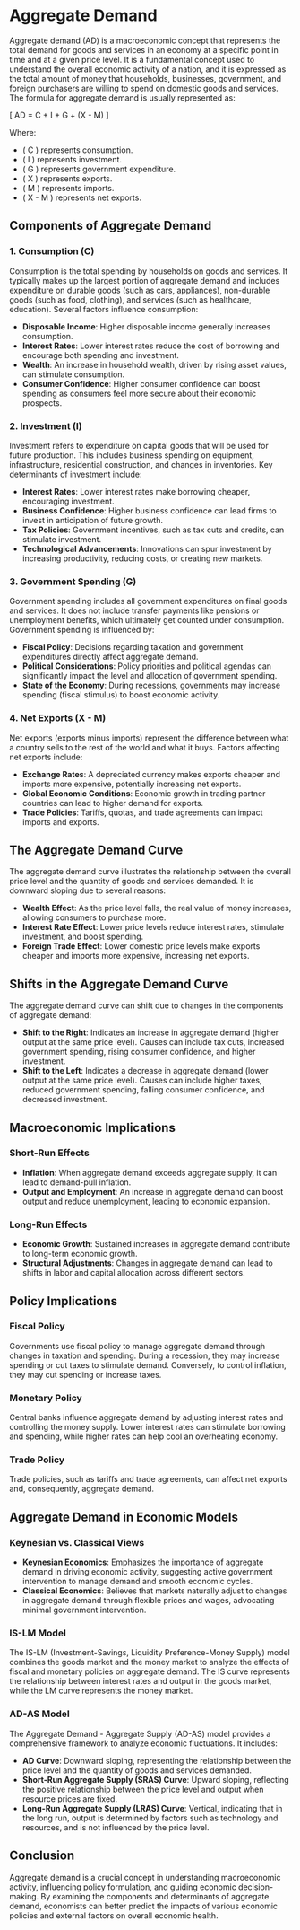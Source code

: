 # Aggregate Demand

Aggregate demand (AD) is a macroeconomic concept that represents the total demand for goods and services in an economy at a specific point in time and at a given price level. It is a fundamental concept used to understand the overall economic activity of a nation, and it is expressed as the total amount of money that households, businesses, government, and foreign purchasers are willing to spend on domestic goods and services. The formula for aggregate demand is usually represented as:

\[ AD = C + I + G + (X - M) \]

Where:
- \( C \) represents consumption.
- \( I \) represents investment.
- \( G \) represents government expenditure.
- \( X \) represents exports.
- \( M \) represents imports.
- \( X - M \) represents net exports.

## Components of Aggregate Demand

### 1. Consumption (C)

Consumption is the total spending by households on goods and services. It typically makes up the largest portion of aggregate demand and includes expenditure on durable goods (such as cars, appliances), non-durable goods (such as food, clothing), and services (such as healthcare, education). Several factors influence consumption:

- **Disposable Income**: Higher disposable income generally increases consumption.
- **Interest Rates**: Lower interest rates reduce the cost of borrowing and encourage both spending and investment.
- **Wealth**: An increase in household wealth, driven by rising asset values, can stimulate consumption.
- **Consumer Confidence**: Higher consumer confidence can boost spending as consumers feel more secure about their economic prospects.

### 2. Investment (I)

Investment refers to expenditure on capital goods that will be used for future production. This includes business spending on equipment, infrastructure, residential construction, and changes in inventories. Key determinants of investment include:

- **Interest Rates**: Lower interest rates make borrowing cheaper, encouraging investment.
- **Business Confidence**: Higher business confidence can lead firms to invest in anticipation of future growth.
- **Tax Policies**: Government incentives, such as tax cuts and credits, can stimulate investment.
- **Technological Advancements**: Innovations can spur investment by increasing productivity, reducing costs, or creating new markets.

### 3. Government Spending (G)

Government spending includes all government expenditures on final goods and services. It does not include transfer payments like pensions or unemployment benefits, which ultimately get counted under consumption. Government spending is influenced by:

- **Fiscal Policy**: Decisions regarding taxation and government expenditures directly affect aggregate demand.
- **Political Considerations**: Policy priorities and political agendas can significantly impact the level and allocation of government spending.
- **State of the Economy**: During recessions, governments may increase spending (fiscal stimulus) to boost economic activity.

### 4. Net Exports (X - M)

Net exports (exports minus imports) represent the difference between what a country sells to the rest of the world and what it buys. Factors affecting net exports include:

- **Exchange Rates**: A depreciated currency makes exports cheaper and imports more expensive, potentially increasing net exports.
- **Global Economic Conditions**: Economic growth in trading partner countries can lead to higher demand for exports.
- **Trade Policies**: Tariffs, quotas, and trade agreements can impact imports and exports.

## The Aggregate Demand Curve

The aggregate demand curve illustrates the relationship between the overall price level and the quantity of goods and services demanded. It is downward sloping due to several reasons:

- **Wealth Effect**: As the price level falls, the real value of money increases, allowing consumers to purchase more.
- **Interest Rate Effect**: Lower price levels reduce interest rates, stimulate investment, and boost spending.
- **Foreign Trade Effect**: Lower domestic price levels make exports cheaper and imports more expensive, increasing net exports.

## Shifts in the Aggregate Demand Curve

The aggregate demand curve can shift due to changes in the components of aggregate demand:

- **Shift to the Right**: Indicates an increase in aggregate demand (higher output at the same price level). Causes can include tax cuts, increased government spending, rising consumer confidence, and higher investment.
- **Shift to the Left**: Indicates a decrease in aggregate demand (lower output at the same price level). Causes can include higher taxes, reduced government spending, falling consumer confidence, and decreased investment.

## Macroeconomic Implications

### Short-Run Effects

- **Inflation**: When aggregate demand exceeds aggregate supply, it can lead to demand-pull inflation.
- **Output and Employment**: An increase in aggregate demand can boost output and reduce unemployment, leading to economic expansion.

### Long-Run Effects

- **Economic Growth**: Sustained increases in aggregate demand contribute to long-term economic growth.
- **Structural Adjustments**: Changes in aggregate demand can lead to shifts in labor and capital allocation across different sectors.

## Policy Implications

### Fiscal Policy

Governments use fiscal policy to manage aggregate demand through changes in taxation and spending. During a recession, they may increase spending or cut taxes to stimulate demand. Conversely, to control inflation, they may cut spending or increase taxes.

### Monetary Policy

Central banks influence aggregate demand by adjusting interest rates and controlling the money supply. Lower interest rates can stimulate borrowing and spending, while higher rates can help cool an overheating economy.

### Trade Policy

Trade policies, such as tariffs and trade agreements, can affect net exports and, consequently, aggregate demand.

## Aggregate Demand in Economic Models

### Keynesian vs. Classical Views

- **Keynesian Economics**: Emphasizes the importance of aggregate demand in driving economic activity, suggesting active government intervention to manage demand and smooth economic cycles.
- **Classical Economics**: Believes that markets naturally adjust to changes in aggregate demand through flexible prices and wages, advocating minimal government intervention.

### IS-LM Model

The IS-LM (Investment-Savings, Liquidity Preference-Money Supply) model combines the goods market and the money market to analyze the effects of fiscal and monetary policies on aggregate demand. The IS curve represents the relationship between interest rates and output in the goods market, while the LM curve represents the money market.

### AD-AS Model

The Aggregate Demand - Aggregate Supply (AD-AS) model provides a comprehensive framework to analyze economic fluctuations. It includes:

- **AD Curve**: Downward sloping, representing the relationship between the price level and the quantity of goods and services demanded.
- **Short-Run Aggregate Supply (SRAS) Curve**: Upward sloping, reflecting the positive relationship between the price level and output when resource prices are fixed.
- **Long-Run Aggregate Supply (LRAS) Curve**: Vertical, indicating that in the long run, output is determined by factors such as technology and resources, and is not influenced by the price level.

## Conclusion

Aggregate demand is a crucial concept in understanding macroeconomic activity, influencing policy formulation, and guiding economic decision-making. By examining the components and determinants of aggregate demand, economists can better predict the impacts of various economic policies and external factors on overall economic health.